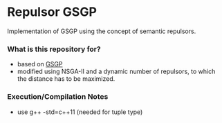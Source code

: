 # Repulsor GSGP #

Implementation of GSGP using the concept of semantic repulsors. 

### What is this repository for? ###

* based on [GSGP](http://gsgp.sourceforge.net/)
* modified using NSGA-II and a dynamic number of repulsors, to which the distance has to be maximized.

### Execution/Compilation Notes ###

* use g++ -std=c++11 (needed for tuple type)